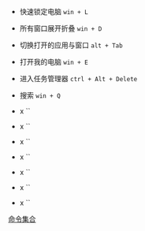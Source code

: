 - 快速锁定电脑
  `win + L`
- 所有窗口展开折叠
  `win + D`
- 切换打开的应用与窗口
  `alt + Tab`
- 打开我的电脑
  `win + E`
- 进入任务管理器
  `ctrl + Alt + Delete`

- 搜索
  `win + Q`

- x
  ``
- x
  ``

- x
  ``

- x
  ``
- x
  ``

- x
  ``

- x
  ``

[命令集合](./readme.md)
